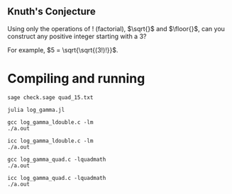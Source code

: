 ## Knuth's Conjecture

Using only the operations of $!$ (factorial), $\sqrt{}$ and $\floor{}$, can you construct any positive integer starting with a 3?

For example, $5 = \sqrt{\sqrt{(3!)!}}$.

# Compiling and running

```
sage check.sage quad_15.txt
```

```
julia log_gamma.jl
```

```
gcc log_gamma_ldouble.c -lm
./a.out
```

```
icc log_gamma_ldouble.c -lm
./a.out
```

```
gcc log_gamma_quad.c -lquadmath
./a.out
```

```
icc log_gamma_quad.c -lquadmath
./a.out
```
